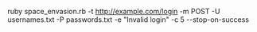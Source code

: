ruby space_envasion.rb -t http://example.com/login -m POST -U usernames.txt -P passwords.txt -e "Invalid login" -c 5 --stop-on-success
